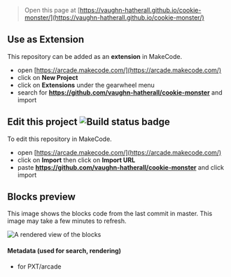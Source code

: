  


> Open this page at [https://vaughn-hatherall.github.io/cookie-monster/](https://vaughn-hatherall.github.io/cookie-monster/)

## Use as Extension

This repository can be added as an **extension** in MakeCode.

* open [https://arcade.makecode.com/](https://arcade.makecode.com/)
* click on **New Project**
* click on **Extensions** under the gearwheel menu
* search for **https://github.com/vaughn-hatherall/cookie-monster** and import

## Edit this project ![Build status badge](https://github.com/vaughn-hatherall/cookie-monster/workflows/MakeCode/badge.svg)

To edit this repository in MakeCode.

* open [https://arcade.makecode.com/](https://arcade.makecode.com/)
* click on **Import** then click on **Import URL**
* paste **https://github.com/vaughn-hatherall/cookie-monster** and click import

## Blocks preview

This image shows the blocks code from the last commit in master.
This image may take a few minutes to refresh.

![A rendered view of the blocks](https://github.com/vaughn-hatherall/cookie-monster/raw/master/.github/makecode/blocks.png)

#### Metadata (used for search, rendering)

* for PXT/arcade
<script src="https://makecode.com/gh-pages-embed.js"></script><script>makeCodeRender("{{ site.makecode.home_url }}", "{{ site.github.owner_name }}/{{ site.github.repository_name }}");</script>

